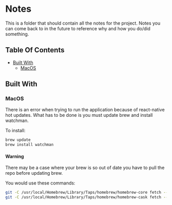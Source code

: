 # Notes

This is a folder that should contain all the notes for the project. Notes you can come back to in the future to reference why and how you do/did something.

## Table Of Contents

- [Built With](#built-with)
  - [MacOS](#macos)

## Built With

### MacOS

There is an error when trying to run the application because of react-native hot updates. What has to be done is you must update brew and install watchman.

To install:

```sh
brew update
brew install watchman
```

#### Warning

There may be a case where your brew is so out of date you have to pull the repo before updating brew.

You would use these commands:

```sh
git -C /usr/local/Homebrew/Library/Taps/homebrew/homebrew-core fetch --unshallow
git -C /usr/local/Homebrew/Library/Taps/homebrew/homebrew-cask fetch --unshallow
```
